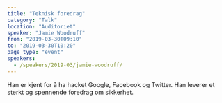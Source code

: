```yaml
---
title: "Teknisk foredrag"
category: "Talk"
location: "Auditoriet"
speaker: "Jamie Woodruff"
from: "2019-03-30T09:10"
to: "2019-03-30T10:20"
page_type: "event"
speakers:
  - /speakers/2019-03/jamie-woodruff/
---
```


Han er kjent for å ha hacket Google, Facebook og Twitter. Han leverer et sterkt og spennende foredrag om sikkerhet.